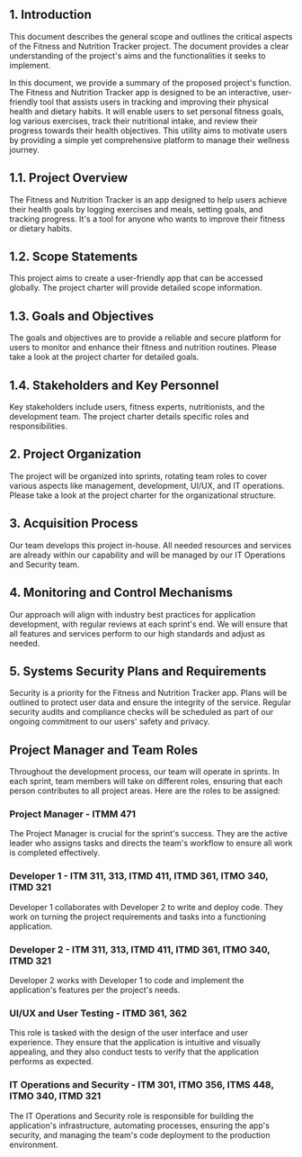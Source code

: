 ## 1. Introduction
This document describes the general scope and outlines the critical aspects of the Fitness and Nutrition Tracker project. The document provides a clear understanding of the project's aims and the functionalities it seeks to implement.

In this document, we provide a summary of the proposed project's function. The Fitness and Nutrition Tracker app is designed to be an interactive, user-friendly tool that assists users in tracking and improving their physical health and dietary habits. It will enable users to set personal fitness goals, log various exercises, track their nutritional intake, and review their progress towards their health objectives. This utility aims to motivate users by providing a simple yet comprehensive platform to manage their wellness journey.

## 1.1. Project Overview
The Fitness and Nutrition Tracker is an app designed to help users achieve their health goals by logging exercises and meals, setting goals, and tracking progress. It's a tool for anyone who wants to improve their fitness or dietary habits.

## 1.2. Scope Statements
This project aims to create a user-friendly app that can be accessed globally. The project charter will provide detailed scope information.

## 1.3. Goals and Objectives
The goals and objectives are to provide a reliable and secure platform for users to monitor and enhance their fitness and nutrition routines. Please take a look at the project charter for detailed goals.

## 1.4. Stakeholders and Key Personnel
Key stakeholders include users, fitness experts, nutritionists, and the development team. The project charter details specific roles and responsibilities.

## 2. Project Organization
The project will be organized into sprints, rotating team roles to cover various aspects like management, development, UI/UX, and IT operations. Please take a look at the project charter for the organizational structure.

## 3. Acquisition Process
Our team develops this project in-house. All needed resources and services are already within our capability and will be managed by our IT Operations and Security team.

## 4. Monitoring and Control Mechanisms
Our approach will align with industry best practices for application development, with regular reviews at each sprint's end. We will ensure that all features and services perform to our high standards and adjust as needed.

## 5. Systems Security Plans and Requirements
Security is a priority for the Fitness and Nutrition Tracker app. Plans will be outlined to protect user data and ensure the integrity of the service. Regular security audits and compliance checks will be scheduled as part of our ongoing commitment to our users' safety and privacy.

## Project Manager and Team Roles
Throughout the development process, our team will operate in sprints. In each sprint, team members will take on different roles, ensuring that each person contributes to all project areas. Here are the roles to be assigned:

### Project Manager - ITMM 471
The Project Manager is crucial for the sprint's success. They are the active leader who assigns tasks and directs the team's workflow to ensure all work is completed effectively.

### Developer 1 - ITM 311, 313, ITMD 411, ITMD 361, ITMO 340, ITMD 321
Developer 1 collaborates with Developer 2 to write and deploy code. They work on turning the project requirements and tasks into a functioning application.

### Developer 2 - ITM 311, 313, ITMD 411, ITMD 361, ITMO 340, ITMD 321
Developer 2 works with Developer 1 to code and implement the application's features per the project's needs.

### UI/UX and User Testing - ITMD 361, 362
This role is tasked with the design of the user interface and user experience. They ensure that the application is intuitive and visually appealing, and they also conduct tests to verify that the application performs as expected.

### IT Operations and Security - ITM 301, ITMO 356, ITMS 448, ITMO 340, ITMD 321
The IT Operations and Security role is responsible for building the application's infrastructure, automating processes, ensuring the app's security, and managing the team's code deployment to the production environment.

